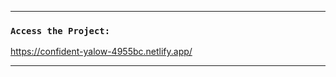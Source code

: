 --------------------------------------------------------------------------

### `Access the Project:`

https://confident-yalow-4955bc.netlify.app/

--------------------------------------------------------------------------
